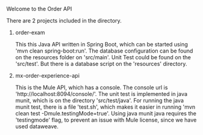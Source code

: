 Welcome to the Order API

There are 2 projects included in the directory.
1. order-exam

    This this Java API written in Spring Boot, which can be started using 'mvn clean spring-boot:run'. The database configuration can be found on the resources folder on 'src/main'. 
    Unit Test could be found on the 'src/test'. But there is a database script on the 'resources' directory.
    
2. mx-order-experience-api
   
   This is the Mule API, which has a console.
   The console url is 'http://localhost:8094/console/'. The unit test is implemented in java munit, which is on the directory 'src/test/java'. For running the java munit test, there is a file 'test.sh', which makes it easier in running 'mvn clean test -Dmule.testingMode=true'. Using java munit java requires the 'testingmode' flag, to prevent an issue with Mule license, since we have used dataweave.
   

